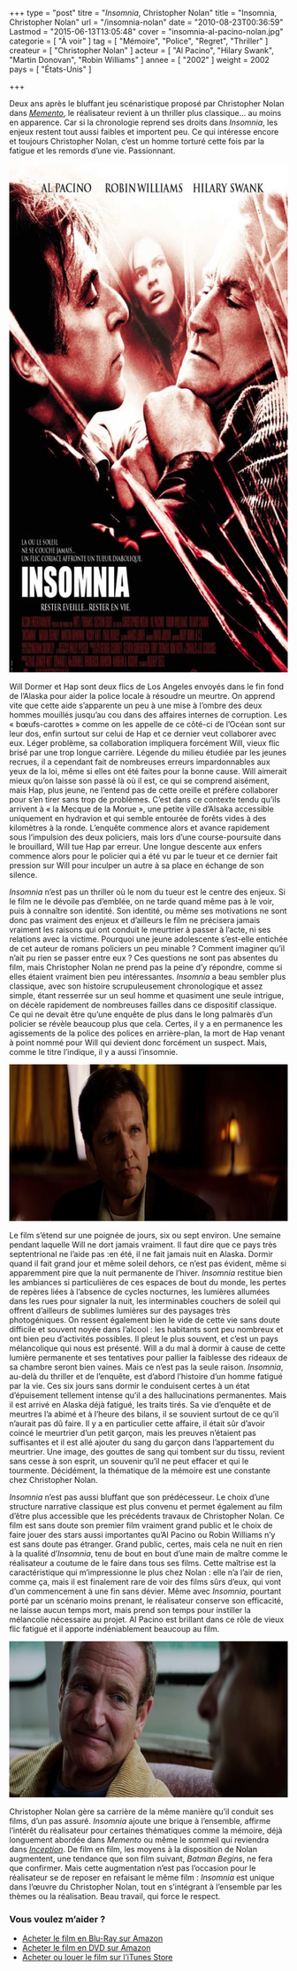 +++
type = "post"
titre = "<em>Insomnia</em>, Christopher Nolan"
title = "Insomnia, Christopher Nolan"
url = "/insomnia-nolan"
date = "2010-08-23T00:36:59"
Lastmod = "2015-06-13T13:05:48"
cover = "insomnia-al-pacino-nolan.jpg"
categorie = [ "À voir" ]
tag = [ "Mémoire", "Police", "Regret", "Thriller" ]
createur = [ "Christopher Nolan" ]
acteur = [ "Al Pacino", "Hilary Swank", "Martin Donovan", "Robin Williams" ]
annee = [ "2002" ]
weight = 2002
pays = [ "États-Unis" ]

+++

<p>Deux ans après le bluffant jeu scénaristique proposé par Christopher Nolan dans <em><a href="/2010/08/10/memento-nolan/">Memento</a></em>, le réalisateur revient à un thriller plus classique… au moins en apparence. Car si la chronologie reprend ses droits dans <em>Insomnia</em>, les enjeux restent tout aussi faibles et importent peu. Ce qui intéresse encore et toujours Christopher Nolan, c&rsquo;est un homme torturé cette fois par la fatigue et les remords d&rsquo;une vie. Passionnant.</p>
<img class="aligncenter" src="insomnia-2002.jpg" alt="insomnia-2002.jpg" width="690" height="920" border="0" />
<p>Will Dormer et Hap sont deux flics de Los Angeles envoyés dans le fin fond de l&rsquo;Alaska pour aider la police locale à résoudre un meurtre. On apprend vite que cette aide s&rsquo;apparente un peu à une mise à l&rsquo;ombre des deux hommes mouillés jusqu&rsquo;au cou dans des affaires internes de corruption. Les &laquo;&nbsp;bœufs-carottes&nbsp;&raquo; comme on les appelle de ce côté-ci de l&rsquo;Océan sont sur leur dos, enfin surtout sur celui de Hap et ce dernier veut collaborer avec eux. Léger problème, sa collaboration impliquera forcément Will, vieux flic brisé par une trop longue carrière. Légende du milieu étudiée par les jeunes recrues, il a cependant fait de nombreuses erreurs impardonnables aux yeux de la loi, même si elles ont été faites pour la bonne cause. Will aimerait mieux qu&rsquo;on laisse son passé là où il est, ce qui se comprend aisément, mais Hap, plus jeune, ne l&rsquo;entend pas de cette oreille et préfère collaborer pour s&rsquo;en tirer sans trop de problèmes. C&rsquo;est dans ce contexte tendu qu&rsquo;ils arrivent à &laquo;&nbsp;la Mecque de la Morue&nbsp;&raquo;, une petite ville d&rsquo;Alsaka accessible uniquement en hydravion et qui semble entourée de forêts vides à des kilomètres à la ronde. L&rsquo;enquête commence alors et avance rapidement sous l&rsquo;impulsion des deux policiers, mais lors d&rsquo;une course-poursuite dans le brouillard, Will tue Hap par erreur. Une longue descente aux enfers commence alors pour le policier qui a été vu par le tueur et ce dernier fait pression sur Will pour inculper un autre à sa place en échange de son silence.</p>
<p><em>Insomnia</em> n&rsquo;est pas un thriller où le nom du tueur est le centre des enjeux. Si le film ne le dévoile pas d&rsquo;emblée, on ne tarde quand même pas à le voir, puis à connaître son identité. Son identité, ou même ses motivations ne sont donc pas vraiment des enjeux et d&rsquo;ailleurs le film ne précisera jamais vraiment les raisons qui ont conduit le meurtrier à passer à l&rsquo;acte, ni ses relations avec la victime. Pourquoi une jeune adolescente s&rsquo;est-elle entichée de cet auteur de romans policiers un peu minable ? Comment imaginer qu&rsquo;il n&rsquo;ait pu rien se passer entre eux ? Ces questions ne sont pas absentes du film, mais Christopher Nolan ne prend pas la peine d&rsquo;y répondre, comme si elles étaient vraiment bien peu intéressantes. <em>Insomnia</em> a beau sembler plus classique, avec son histoire scrupuleusement chronologique et assez simple, étant resserrée sur un seul homme et quasiment une seule intrigue, on décèle rapidement de nombreuses failles dans ce dispositif classique. Ce qui ne devait être qu&rsquo;une enquête de plus dans le long palmarès d&rsquo;un policier se révèle beaucoup plus que cela. Certes, il y a en permanence les agissements de la police des polices en arrière-plan, la mort de Hap venant à point nommé pour Will qui devient donc forcément un suspect. Mais, comme le titre l&rsquo;indique, il y a aussi l&rsquo;insomnie.</p>
<img class="aligncenter" src="insomnia-nolan.jpg" alt="insomnia-nolan.jpg" width="690" height="283" border="0" />
<p>Le film s&rsquo;étend sur une poignée de jours, six ou sept environ. Une semaine pendant laquelle Will ne dort jamais vraiment. Il faut dire que ce pays très septentrional ne l&rsquo;aide pas :en été, il ne fait jamais nuit en Alaska. Dormir quand il fait grand jour et même soleil dehors, ce n&rsquo;est pas évident, même si apparemment pire que la nuit permanente de l&rsquo;hiver. <em>Insomnia</em> restitue bien les ambiances si particulières de ces espaces de bout du monde, les pertes de repères liées à l&rsquo;absence de cycles nocturnes, les lumières allumées dans les rues pour signaler la nuit, les interminables couchers de soleil qui offrent d&rsquo;ailleurs de sublimes lumières sur des paysages très photogéniques. On ressent également bien le vide de cette vie sans doute difficile et souvent noyée dans l&rsquo;alcool : les habitants sont peu nombreux et ont bien peu d&rsquo;activités possibles. Il pleut le plus souvent, et c&rsquo;est un pays mélancolique qui nous est présenté. Will a du mal à dormir à cause de cette lumière permanente et ses tentatives pour pallier la faiblesse des rideaux de sa chambre seront bien vaines. Mais ce n&rsquo;est pas la seule raison. <em>Insomnia</em>, au-delà du thriller et de l&rsquo;enquête, est d&rsquo;abord l&rsquo;histoire d&rsquo;un homme fatigué par la vie. Ces six jours sans dormir le conduisent certes à un état d&rsquo;épuisement tellement intense qu&rsquo;il a des hallucinations permanentes. Mais il est arrivé en Alaska déjà fatigué, les traits tirés. Sa vie d&rsquo;enquête et de meurtres l&rsquo;a abimé et à l&rsquo;heure des bilans, il se souvient surtout de ce qu&rsquo;il n&rsquo;aurait pas dû faire. Il y a en particulier cette affaire, il était sûr d&rsquo;avoir coincé le meurtrier d&rsquo;un petit garçon, mais les preuves n&rsquo;étaient pas suffisantes et il est allé ajouter du sang du garçon dans l&rsquo;appartement du meurtrier. Une image, des gouttes de sang qui tombent sur du tissu, revient sans cesse à son esprit, un souvenir qu&rsquo;il ne peut effacer et qui le tourmente. Décidément, la thématique de la mémoire est une constante chez Christopher Nolan.</p>
<p><em>Insomnia</em> n&rsquo;est pas aussi bluffant que son prédécesseur. Le choix d&rsquo;une structure narrative classique est plus convenu et permet également au film d&rsquo;être plus accessible que les précédents travaux de Christopher Nolan. Ce film est sans doute son premier film vraiment grand public et le choix de faire jouer des stars aussi importantes qu&rsquo;Al Pacino ou Robin Williams n&rsquo;y est sans doute pas étranger. Grand public, certes, mais cela ne nuit en rien à la qualité d&rsquo;<em>Insomnia</em>, tenu de bout en bout d&rsquo;une main de maître comme le réalisateur a coutume de le faire dans tous ses films. Cette maîtrise est la caractéristique qui m&rsquo;impressionne le plus chez Nolan : elle n&rsquo;a l&rsquo;air de rien, comme ça, mais il est finalement rare de voir des films sûrs d&rsquo;eux, qui vont d&rsquo;un commencement à une fin sans dévier. Même avec <em>Insomnia</em>, pourtant porté par un scénario moins prenant, le réalisateur conserve son efficacité, ne laisse aucun temps mort, mais prend son temps pour instiller la mélancolie nécessaire au projet. Al Pacino est brillant dans ce rôle de vieux flic fatigué et il apporte indéniablement beaucoup au film.</p>
<img class="aligncenter" src="insomnia-christopher-nolan1.jpg" alt="insomnia-christopher-nolan.jpg" width="690" height="282" border="0" />
<p>Christopher Nolan gère sa carrière de la même manière qu&rsquo;il conduit ses films, d&rsquo;un pas assuré. <em>Insomnia</em> ajoute une brique à l&rsquo;ensemble, affirme l&rsquo;intérêt du réalisateur pour certaines thématiques comme la mémoire, déjà longuement abordée dans <em>Memento</em> ou même le sommeil qui reviendra dans <em><a href="/2010/07/17/inception-nolan/">Inception</a></em>. De film en film, les moyens à la disposition de Nolan augmentent, une tendance que son film suivant, <em>Batman Begins</em>, ne fera que confirmer. Mais cette augmentation n&rsquo;est pas l&rsquo;occasion pour le réalisateur se de reposer en refaisant le même film : <em>Insomnia</em> est unique dans l&rsquo;œuvre du Christopher Nolan, tout en s&rsquo;intégrant à l&rsquo;ensemble par les thèmes ou la réalisation. Beau travail, qui force le respect.</p>
<div class="amazon">
<h3>Vous voulez m&rsquo;aider ?</h3>
<ul>
<li><a href="http://www.amazon.fr/gp/product/B003Z421EG/ref=as_li_ss_tl?ie=UTF8&tag=leblogdenic07-21&linkCode=as2&camp=1642&creative=19458&creativeASIN=B003Z421EG">Acheter le film en Blu-Ray sur Amazon</a></li>
<li><a href="http://www.amazon.fr/gp/product/B00007K6JV/ref=as_li_ss_tl?ie=UTF8&tag=leblogdenic07-21&linkCode=as2&camp=1642&creative=19458&creativeASIN=B00007K6JV">Acheter le film en DVD sur Amazon</a></li>
<li><a href="http://itunes.apple.com/fr/movie/insomnia/id380832621">Acheter ou louer le film sur l&rsquo;iTunes Store</a></li>
</ul>
</div>

